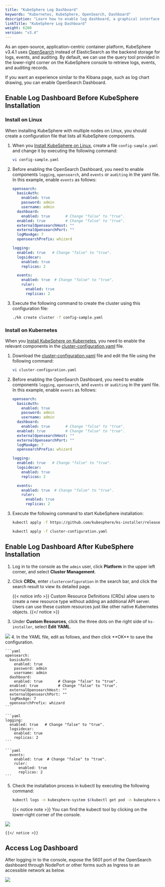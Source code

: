 ```yaml
---
title: "KubeSphere Log Dashboard"
keywords: "Kubernetes, KubeSphere, OpenSearch, Dashboard"
description: "Learn how to enable log dashboard, a graphical interface tool similar to ElasticSearch Kibana."
linkTitle: "KubeSphere Log Dashboard"
weight: 6200
version: "v3.4"
---
```


As an open-source, application-centric container platform, KubeSphere v3.4.1 uses [OpenSearch](https://opensearch.org/) instead of ElasticSearch as the backend storage for logs, events, and auditing. By default, we can use the query tool provided in the lower-right corner on the KubeSphere console to retrieve logs, events, and auditing records.

If you want an experience similar to the Kibana page, such as log chart drawing, you can enable OpenSearch Dashboard.


## Enable Log Dashboard Before KubeSphere Installation

### Install on Linux

When installing KubeSphere with multiple nodes on Linux, you should create a configuration file that lists all KubeSphere components.

1. When you [Install KubeSphere on Linux](../../installing-on-linux/introduction/multioverview/), create a file `config-sample.yaml` and change it by executing the following command:

    ```bash
    vi config-sample.yaml
    ```

2. Before enabling the OpenSearch Dashboard, you need to enable components `logging`, `opensearch`, and `events` or `auditing` in the yaml file. In this example, enable `events` as follows:

    ```yaml
    opensearch:
      basicAuth:
        enabled: true
        password: admin
        username: admin
      dashboard:
        enabled: true       # Change "false" to "true".
      enabled: true         # Change "false" to "true".
      externalOpensearchHost: ""
      externalOpensearchPort: ""
      logMaxAge: 7
      opensearchPrefix: whizard 
    ```

    ```yaml
    logging:
      enabled: true   # Change "false" to "true".
      logsidecar:
        enabled: true
        replicas: 2
    ```

    ```yaml
      events:
        enabled: true  # Change "false" to "true".
        ruler:
          enabled: true
          replicas: 2
    ```

3. Execute the following command to create the cluster using this configuration file:

    ```bash
    ./kk create cluster -f config-sample.yaml
    ```

### Install on Kubernetes

When you [Install KubeSphere on Kubernetes](../../installing-on-kubernetes/introduction/overview/), you need to enable the relevant components in the [cluster-configuration.yaml](https://github.com/kubesphere/ks-installer/releases/download/v3.4.1/cluster-configuration.yaml) file.

1. Download the [cluster-configuration.yaml](https://github.com/kubesphere/ks-installer/releases/download/v3.4.1/cluster-configuration.yaml) file and edit the file using the following command:

    ```bash
    vi cluster-configuration.yaml
    ```

2. Before enabling the OpenSearch Dashboard, you need to enable components `logging`, `opensearch`, and `events` or `auditing` in the yaml file. In this example, enable `events` as follows:

    ```yaml
    opensearch:
      basicAuth:
        enabled: true
        password: admin
        username: admin
      dashboard:
        enabled: true       # Change "false" to "true".
      enabled: true         # Change "false" to "true".
      externalOpensearchHost: ""
      externalOpensearchPort: ""
      logMaxAge: 7
      opensearchPrefix: whizard 
    ```

    ```yaml
    logging:
      enabled: true   # Change "false" to "true".
      logsidecar:
        enabled: true
        replicas: 2
    ```

    ```yaml
      events:
        enabled: true  # Change "false" to "true".
        ruler:
          enabled: true
          replicas: 2
    ```

3. Execute the following command to start KubeSphere installation:

    ```bash
    kubectl apply -f https://github.com/kubesphere/ks-installer/releases/download/v3.4.1/kubesphere-installer.yaml
    
    kubectl apply -f cluster-configuration.yaml
    ```

## Enable Log Dashboard After KubeSphere Installation

1. Log in to the console as the `admin` user, click **Platform** in the upper left corner, and select **Cluster Management**.

2. Click **CRDs**, enter `clusterconfiguration` in the search bar, and click the search result to view its detailed page.

    {{< notice info >}}
    Custom Resource Definitions (CRDs) allow users to create a new resource type without adding an additional API server. Users can use these custom resources just like other native Kubernetes objects.
    {{</ notice >}}

3. Under **Custom Resources**, click the three dots on the right side of `ks-installer`, select **Edit YAML**.
<img src="/images/docs/v3.x/cluster-administration/logs-dashboard/logs-dashboard-1.png"/>
4. In the YAML file, edit as follows, and then click **OK** to save the configuration.

    ```yaml
    opensearch:
      basicAuth:
        enabled: true
        password: admin
        username: admin
      dashboard:
        enabled: true       # Change "false" to "true".
      enabled: true         # Change "false" to "true".
      externalOpensearchHost: ""
      externalOpensearchPort: ""
      logMaxAge: 7
      opensearchPrefix: whizard 
    ```

    ```yaml
    logging:
      enabled: true   # Change "false" to "true".
      logsidecar:
        enabled: true
        replicas: 2
    ```

    ```yaml
      events:
        enabled: true  # Change "false" to "true".
        ruler:
          enabled: true
          replicas: 2
    ```

5. Check the installation process in kubectl by executing the following command:

    ```bash
    kubectl logs -n kubesphere-system $(kubectl get pod -n kubesphere-system -l 'app in (ks-install, ks-installer)' -o jsonpath='{.items[0].metadata.name}') -f
    ```

    {{< notice note >}}
    You can find the kubectl tool by clicking on the lower-right corner of the console.

<img src="/images/docs/v3.x/cluster-administration/logs-dashboard/logs-dashboard-2.png"/>

    {{</ notice >}}

## Access Log Dashboard

After logging in to the console, expose the 5601 port of the OpenSearch dashboard through NodePort or other forms such as Ingress to an accessible network as below. 

<img src="/images/docs/v3.x/cluster-administration/logs-dashboard/logs-dashboard-3.png"/>